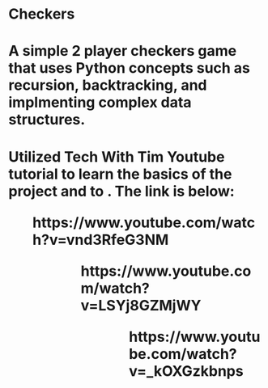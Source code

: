# Checkers
<h1>A simple 2 player checkers game that uses Python concepts such as recursion, backtracking, and implmenting complex data structures.<h1>
  
Utilized Tech With Tim Youtube tutorial to learn the basics of the project and to . The link is below: 
  <ul>https://www.youtube.com/watch?v=vnd3RfeG3NM <ul>
   <ul>https://www.youtube.com/watch?v=LSYj8GZMjWY <ul>
   <ul>https://www.youtube.com/watch?v=_kOXGzkbnps <ul>

